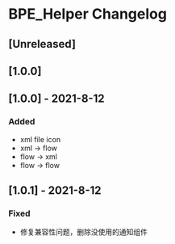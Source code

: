 <!-- Keep a Changelog guide -> https://keepachangelog.com -->

# BPE_Helper Changelog

## [Unreleased]
## [1.0.0]

## [1.0.0] - 2021-8-12
### Added
- xml file icon
- xml -> flow
- flow -> xml
- flow -> flow

## [1.0.1] - 2021-8-12
### Fixed
- 修复兼容性问题，删除没使用的通知组件